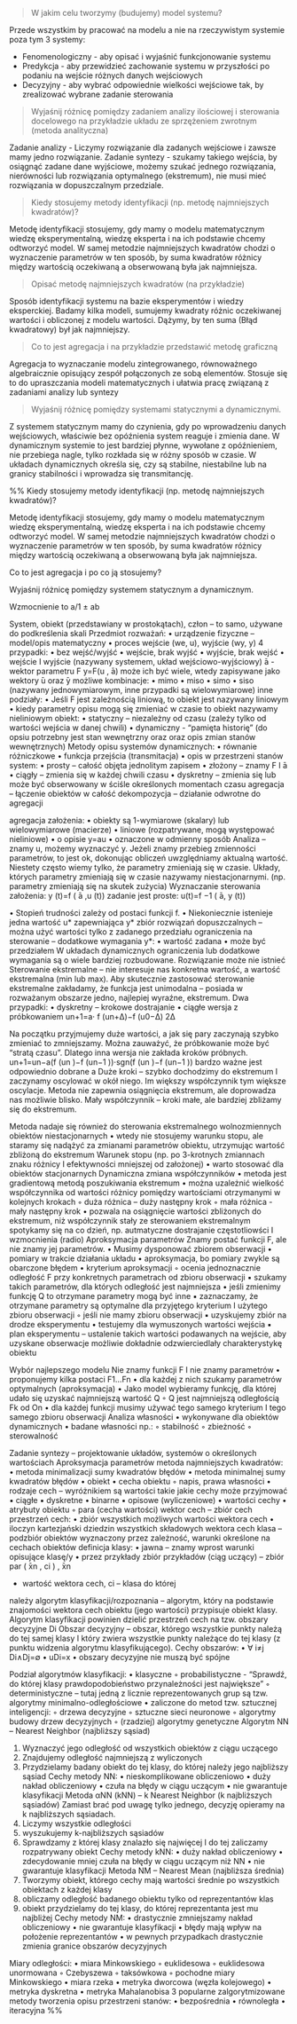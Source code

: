> W jakim celu tworzymy (budujemy) model systemu?

Przede wszystkim by pracować na modelu a nie na rzeczywistym systemie poza tym 3 systemy:
- Fenomenologiczny - aby opisać i wyjaśnić funkcjonowanie systemu
- Predykcja - aby przewidzieć zachowanie systemu w przyszłości po podaniu na wejście różnych danych wejściowych
- Decyzyjny - aby wybrać odpowiednie wielkości wejściowe tak, by zrealizować wybrane zadanie sterowania

> Wyjaśnij różnicę pomiędzy zadaniem analizy ilościowej i sterowania docelowego na przykładzie układu ze sprzężeniem zwrotnym (metoda analityczna)

Zadanie analizy - Liczymy rozwiązanie dla zadanych wejściowe i zawsze mamy jedno rozwiązanie. Zadanie syntezy - szukamy takiego wejścia, by osiągnąć zadane dane wyjściowe, możemy szukać jednego rozwiązania, nierówności lub rozwiązania optymalnego (ekstremum), nie musi mieć rozwiązania w dopuszczalnym przedziale.

>Kiedy stosujemy metody identyfikacji (np. metodę najmniejszych kwadratów)?

Metodę identyfikacji stosujemy, gdy mamy o modelu matematycznym wiedzę eksperymentalną, wiedzę eksperta i na ich podstawie chcemy odtworzyć model. W samej metodzie najmniejszych kwadratów chodzi o wyznaczenie parametrów w ten sposób, by suma kwadratów różnicy między wartością oczekiwaną a obserwowaną była jak najmniejsza.


> Opisać metodę najmniejszych kwadratów (na przykładzie)

Sposób identyfikacji systemu na bazie eksperymentów i wiedzy eksperckiej. Badamy kilka modeli, sumujemy kwadraty różnic oczekiwanej wartości i obliczonej z modelu wartości. Dążymy, by ten suma (Błąd kwadratowy) był jak najmniejszy.

> Co to jest agregacja i na przykładzie przedstawić metodę graficzną

Agregacja to wyznaczanie modelu zintegrowanego, równoważnego algebraicznie opisujący zespół połączonych ze sobą elementów. Stosuje się to do upraszczania modeli matematycznych i ułatwia pracę związaną z zadaniami analizy lub syntezy

> Wyjaśnij różnicę pomiędzy systemami statycznymi a dynamicznymi.

Z systemem statycznym mamy do czynienia, gdy po wprowadzeniu danych wejściowych, właściwie bez opóźnienia system reaguje i zmienia dane. W dynamicznym systemie to jest bardziej płynne, wywołane z opóźnieniem, nie przebiega nagle, tylko rozkłada się w różny sposób w czasie. W układach dynamicznych określa się, czy są stabilne, niestabilne lub na granicy stabilności i wprowadza się transmitancję.

%%
Kiedy stosujemy metody identyfikacji (np. metodę najmniejszych kwadratów)?

Metodę identyfikacji stosujemy, gdy mamy o modelu matematycznym wiedzę eksperymentalną, wiedzę eksperta i na ich podstawie chcemy odtworzyć model. W samej metodzie najmniejszych kwadratów chodzi o wyznaczenie parametrów w ten sposób, by suma kwadratów różnicy między wartością oczekiwaną a obserwowaną była jak najmniejsza.

Co to jest agregacja i po co ją stosujemy?



Wyjaśnij różnicę pomiędzy systemem statycznym a dynamicznym.



Wzmocnienie to a/1 ± ab

System, obiekt (przedstawiany w prostokątach), człon – to samo, używane do podkreślenia skali
Przedmiot rozważań:
• urządzenie fizyczne – model/opis matematyczny
• proces
wejście (we, u), wyjście (wy, y)
4 przypadki:
• bez wejść/wyjść
• wejście, brak wyjść
• wyjście, brak wejść
• wejście I wyjście (nazywany systemem, układ wejściowo-wyjściowy)
 ̄a - wektor parametru F
y=F(u , ̄a)
może ich być wiele, wtedy zapisywane jako wektory  ̄u oraz  ̄y
możliwe kombinacje:
• mimo
• miso
• simo
• siso (nazywany jednowymiarowym, inne przypadki są wielowymiarowe)
inne podziały:
• Jeśli F jest zależnością liniową, to obiekt jest nazywany liniowym
• kiedy parametry opisu mogą się zmieniać w czasie to obiekt nazywamy nieliniowym
obiekt:
• statyczny – niezależny od czasu (zależy tylko od wartości wejścia w danej chwili)
• dynamiczny - “pamięta historię” (do opsiu potrzebny jest stan wewnętrzny oraz oraz opis zmian
stanów wewnętrznych)
Metody opisu systemów dynamicznych:
• równanie różniczkowe
• funkcja przejścia (transmitacja)
• opis w przestrzeni stanów
system:
• prosty – całość objęta jednolitym zapisem
• złożony – znamy F I  ̄a
• ciągły – zmienia się w każdej chwili czasu
• dyskretny – zmienia się lub może być obserwowany w ściśle określonych momentach czasu
agregacja – łączenie obiektów w całość
dekompozycja – działanie odwrotne do agregacji

agregacja założenia:
• obiekty są 1-wymiarowe (skalary) lub wielowymiarowe (macierze)
• liniowe (rozpatrywane, mogą występować nieliniowe)
• o opisie y=au
• oznaczone w odmienny sposób
Analiza – znamy u, możemy wyznaczyć y. Jeżeli znamy przebieg zmienności parametrów, to jest ok,
dokonując obliczeń uwzględniamy aktualną wartość. Niestety często wiemy tylko, że parametry
zmieniają się w czasie.
Układy, których parametry zmieniają się w czasie nazywamy niestacjonarnymi. (np. parametry
zmieniają się na skutek zużycia)
Wyznaczanie sterowania
założenia: y (t)=f ( ̄a ,u (t))
zadanie jest proste: u(t)=f
−1
( ̄a, y (t))

• Stopień trudności zależy od postaci funkcji f.
• Niekoniecznie istenieje jedna wartość u* zapewniająca y*
zbiór rozwiązań dopuszczalnych – można użyć wartości tylko z zadanego przedziału
ograniczenia na sterowanie – dodatkowe wymagania
y*:
• wartość zadana
• może być przedziałem
W układach dynamicznych ograniczenia lub dodatkowe wymagania są o wiele bardziej rozbudowane.
Rozwiązanie może nie istnieć
Sterowanie ekstremalne – nie interesuje nas konkretna wartość, a wartość ekstremalna (min lub max).
Aby skutecznie zastosować sterowanie ekstremalne zakładamy, że funkcja jest unimodalna – posiada
w rozważanym obszarze jedno, najlepiej wyraźne, ekstremum.
Dwa przypadki:
• dyskretny – krokowe dostrajanie
• ciągłe
wersja z próbkowaniem
un+1=a⋅
f (un+Δ)−f (u0−Δ)
2Δ

Na początku przyjmujemy duże wartości, a jak się pary zaczynają szybko zmieniać to zmniejszamy.
Można zauważyć, że próbkowanie może być “stratą czasu”. Dlatego inna wersja nie zakłada kroków
próbnych.
un+1=un−a(f (un
)−f (un−1
))⋅sgn(f (un
)−f (un−1
)) bardzo ważne jest odpowiednio dobrane a
Duże kroki – szybko dochodzimy do ekstremum I zaczynamy oscylować w okół niego. Im większy
współczynnik tym większe oscylacje.
Metoda nie zapewnia osiągnięcia ekstremum, ale doprowadza nas możliwie blisko.
Mały współczynnik – kroki małe, ale bardziej zbliżamy się do ekstremum.

Metoda nadaje się również do sterowania ekstremalnego wolnozmiennych obiektów niestacjonarnych
• wtedy nie stosujemy warunku stopu, ale staramy się nadążyć za zmianami parametrów obiektu,
utrzymując wartość zbliżoną do ekstremum
Warunek stopu (np. po 3-krotnych zmiannach znaku różnicy I efektywności mniejszej od założonej)
• warto stosować dla obiektów stacjonarnych
Dynamiczna zmiana współczynników
• metoda jest gradientową metodą poszukiwania ekstremum
• można uzależnić wielkość współczynnika od wartości różnicy pomiędzy wartościami
otrzymanymi w kolejnych krokach
◦ duża różnica – duży następny krok
◦ mała różnica - mały następny krok
• pozwala na osiągnięcie wartości zbliżonych do ekstremum, niż współczynnik stały
ze sterowaniem ekstremalnym spotykamy się na co dzień, np. autmatyczne dostrajanie częstotliowści I
wzmocnienia (radio)
Aproksymacja parametrów
Znamy postać funkcji F, ale nie znamy jej parametrów.
• Musimy dysponować zbiorem obserwacji
• pomiary w trakcie działania układu
• aproksymacja, bo pomiary zwykle są obarczone błędem
• kryterium aproksymacji
◦ ocenia jednoznacznie odległość F przy konkretnych parametrach od zbioru obserwacji
▪ szukamy takich parametrów, dla których odległość jest najmniejsza
• jeśli zmienimy funkcję Q to otrzymane parametry mogą być inne
▪ zaznaczamy, że otrzymane parametry są optymalne dla przyjętego kryterium I użytego
zbioru obserwacji
◦ jeśli nie mamy zbioru obserwacji
▪ uzyskujemy zbiór na drodze eksperymentu
• testujemy dla wymuszonych wartości wejścia
▪ plan eksperymentu – ustalenie takich wartości podawanych na wejście, aby uzyskane
obserwacje możliwie dokładnie odzwierciedlały charakterystykę obiektu

Wybór najlepszego modelu
Nie znamy funkcji F I nie znamy parametrów
• proponujemy kilka postaci F1...Fn
• dla każdej z nich szukamy parametrów optymalnych (aproksymacja)
• Jako model wybieramy funkcję, dla której udało się uzyskać najmniejszą wartość Q
◦ Q jest najmniejszą odległością Fk od On
• dla każdej funkcji musimy używać tego samego kryterium I tego samego zbioru obserwacji
Analiza własności
• wykonywane dla obiektów dynamicznych
• badane własności np.:
◦ stabilność
◦ zbieżność
◦ sterowalność

Zadanie syntezy – projektowanie układów, systemów o określonych wartościach
Aproksymacja parametrów
metoda najmniejszych kwadratów:
• metoda minimalizacji sumy kwadratów błędów
• metoda minimalnej sumy kwadratów błędów
• obiekt
• cecha obiektu
◦ napis, prawa własności
• rodzaje cech – wyróżnikiem są wartości takie jakie cechy może przyjmować
▪ ciągłe
▪ dyskretne
• binarne
▪ opisowe (wyliczeniowe)
• wartości cechy
• atrybuty obiektu
◦ para (cecha wartości)
wektor cech – zbiór cech
przestrzeń cech:
• zbiór wszystkich możliwych wartości wektora cech
• iloczyn kartezjański dziedzin wszystkich składowych wektora cech
klasa – podzbiór obiektów wyznaczony przez zależność, warunki określone na cechach obiektów
definicja klasy:
• jawna – znamy wprost warunki opisujące klasę/y
• przez przykłady
zbiór przykładów (ciąg uczący) – zbiór par ( ̄xn
, ci
) ,  ̄xn
- wartość wektora cech, ci – klasa do której

należy
algorytm klasyfikacji/rozpoznania – algorytm, który na podstawie znajomości wektora cech obiektu
(jego wartości) przypisuje obiekt klasy. Algorytm klasyfikacji powinien dzielić przestrzeń cech na tzw.
obszary decyzyjne Di
Obszar decyzyjny – obszar, którego wszystkie punkty należą do tej samej klasy I który zwiera
wszystkie punkty należące do tej klasy (z punktu widzenia algorytmu klasyfikującego).
Cechy obszarów:
• ∀
i≠j
Di∧Dj=∅
• uDi=x
• obszary decyzyjne nie muszą być spójne

Podział algorytmów klasyfikacji:
• klasyczne
◦ probabilistyczne - “Sprawdź, do której klasy prawdopodobieństwo przynależności jest
największe”
◦ deterministyczne – tutaj jedną z licznie reprezentowanych grup są tzw. algorytmy
minimalno-odległościowe
• zaliczone do metod tzw. sztucznej inteligencji:
◦ drzewa decyzyjne
◦ sztuczne sieci neuronowe
◦ algorytmy budowy drzew decyzyjnych
◦ (rzadziej) algorytmy genetyczne
Algorytm NN – Nearest Neighbor (najbliższy sąsiad)
1. Wyznaczyć jego odległość od wszystkich obiektów z ciągu uczącego
2. Znajdujemy odległość najmniejszą z wyliczonych
3. Przydzielamy badany obiekt do tej klasy, do której należy jego najbliższy sąsiad
Cechy metody NN:
• nieskomplikowane obliczeniowo
• duży nakład obliczeniowy
• czuła na błędy w ciągu uczącym
• nie gwarantuje klasyfikacji
Metoda αNN (kNN) – k Nearest Neighbor (k najbliższych sąsiadów)
Zamiast brać pod uwagę tylko jednego, decyzję opieramy na k najbliższych sąsiadach.
1. Liczymy wszystkie odległości
2. wyszukujemy k-najbliższych sąsiadów
3. Sprawdzamy z której klasy znalazło się najwięcej I do tej zaliczamy rozpatrywany obiekt
Cechy metody kNN:
• duży nakład obliczeniowy
• zdecydowanie mniej czuła na błędy w ciągu uczącym niż NN
• nie gwarantuje klasyfikacji
Metoda NM – Nearest Mean (najbliższa średnia)
1. Tworzymy obiekt, którego cechy mają wartości średnie po wszystkich obiektach z każdej klasy
2. obliczamy odległość badanego obiektu tylko od reprezentantów klas
3. obiekt przydzielamy do tej klasy, do której reprezentanta jest mu najbliżej
Cechy metody NM:
• drastycznie zmniejszamy nakład obliczeniowy
• nie gwarantuje klasyfikacji
• błędy mają wpływ na położenie reprezentantów
• w pewnych przypadkach drastycznie zmienia granice obszarów decyzyjnych

Miary odległości:
• miara Minkowskiego
◦ euklidesowa
◦ euklidesowa unormowana
◦ Czebyszewa
◦ taksówkowa
◦ pochodne miary Minkowskiego
• miara rzeka
• metryka dworcowa (węzła kolejowego)
• metryka dyskretna
• metryka Mahalanobisa
3 popularne zalgorytmizowane metody tworzenia opisu przestrzeni stanów:
• bezpośrednia
• równoległa
• iteracyjna
%%